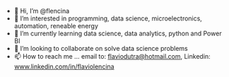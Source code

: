- 👋 Hi, I’m @flencina
- 👀 I’m interested in programming, data science, microelectronics, automation, reneable energy
- 🌱 I’m currently learning data science, data analytics, python and Power BI 
- 💞️ I’m looking to collaborate on solve data science problems
- 📫 How to reach me ... 
        email to: flaviodutra@hotmail.com, 
        Linkedin: www.linkedin.com/in/flaviolencina
        

<!---
flencina/flencina is a ✨ special ✨ repository because its `README.md` (this file) appears on your GitHub profile.
You can click the Preview link to take a look at your changes.
--->
